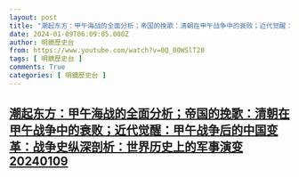 ```yaml
---
layout: post
title: "潮起东方：甲午海战的全面分析；帝国的挽歌：清朝在甲午战争中的衰败；近代觉醒：甲午战争后的中国变革：战争史纵深剖析：世界历史上的军事演变20240109"
date: 2024-01-09T06:09:05.000Z
author: 明鏡歷史台
from: https://www.youtube.com/watch?v=0Q_00WSlT20
tags: [ 明鏡歷史台 ]
comments: True
categories: [ 明鏡歷史台 ]
---
```

<!--1704780545000-->
[潮起东方：甲午海战的全面分析；帝国的挽歌：清朝在甲午战争中的衰败；近代觉醒：甲午战争后的中国变革：战争史纵深剖析：世界历史上的军事演变20240109](https://www.youtube.com/watch?v=0Q_00WSlT20)
------

<div>

</div>
